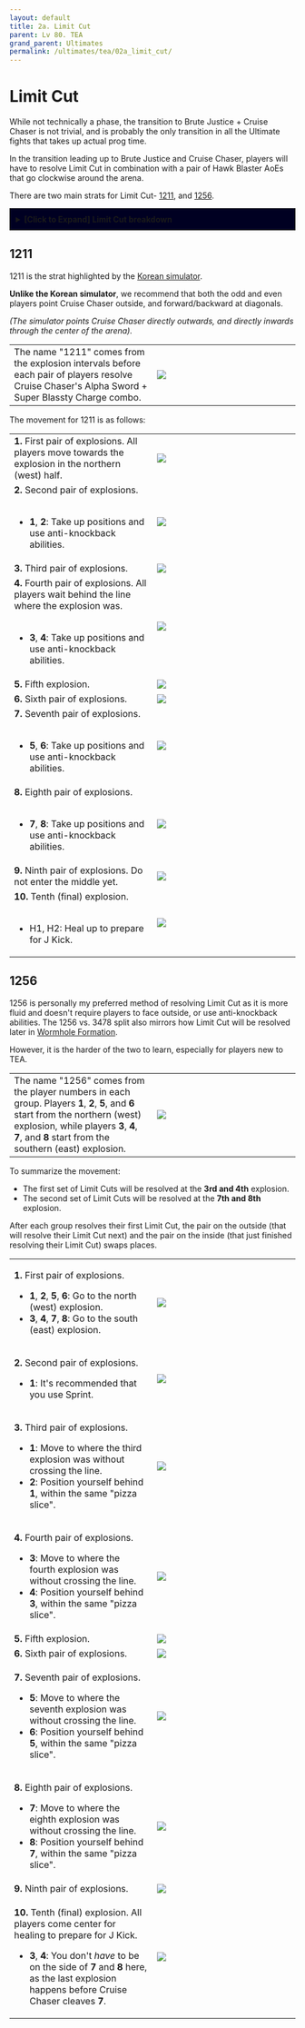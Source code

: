 ```yaml
---
layout: default
title: 2a. Limit Cut
parent: Lv 80. TEA
grand_parent: Ultimates
permalink: /ultimates/tea/02a_limit_cut/
---
```


# Limit Cut

While not technically a phase, the transition to Brute Justice + Cruise Chaser is not trivial, and is probably the only transition in all the Ultimate fights that takes up actual prog time.

In the transition leading up to Brute Justice and Cruise Chaser, players will have to resolve Limit Cut in combination with a pair of Hawk Blaster AoEs that go clockwise around the arena.

There are two main strats for Limit Cut- [1211](#1211), and [1256](#1256).

<div style="background-color: #002 ; padding: 10px; border: 1px solid;">
<details markdown=block>
<summary><b>[Click to Expand] Limit Cut breakdown</b></summary>
<table>
  <tr>
    <td><p>Limit Cut is a mechanic from A11S where all players get numbered from 1 to 8. The following then happens:</p><ol><li>Cruise Chaser <b>spawns behind</b> the first player (which will be an odd number) based on where that player is facing.</li><li>Cruise Chaser cleaves the first player in a cone AoE.</li><li>Cruise Chaser dashes at the next player (which will be an even number) in a line AoE.</li></ol><p>This process repeats (cleave odd, dash even) until all eight numbers have been resolved. If a number is missing, Cruise Chaser picks a random target instead.</p><p>Getting hit by Cruise Chaser will give you a Magic Vulnerability debuff, so you cannot get hit a second time.</p><p>In addition, <b>you will be knocked in the direction of Cruise Chaser's attack if you are not facing Cruise Chaser when it hits you.</b></p><p>Because Cruise Chaser always spawns behind the odd-numbered players, the odd-numbered players will <em>always</em> be knocked forward, unless nullified with Arm's Length or Surecast.</p></td>
    <td><img src="../images/bjcc/limit_cut.jpg"></td>
  </tr>
</table>
</details>
</div>

## 1211

1211 is the strat highlighted by the [Korean simulator](https://drive.google.com/file/d/1sdo02A5GbNPA9B4HN-NOt-vnTPyv2elH/view).

**Unlike the Korean simulator**, we recommend that both the odd and even players point Cruise Chaser outside, and forward/backward at diagonals.

*(The simulator points Cruise Chaser directly outwards, and directly inwards through the center of the arena).*

<table>
  <tr>
    <td width="50%">The name "1211" comes from the explosion intervals before each pair of players resolve Cruise Chaser's Alpha Sword + Super Blassty Charge combo.</td>
	<td><img src="../images/limit_cut_1211/limit_cut_1211_overview.jpg"></td>
  </tr>
</table>

The movement for 1211 is as follows:

<table>
  <tr>
    <td width="50%"><b>1.</b> First pair of explosions. All players move towards the explosion in the northern (west) half.</td>
	<td><img src="../images/limit_cut_1211/limit_cut_1211_01.jpg"></td>
  </tr>
  <tr>
    <td><b>2.</b> Second pair of explosions.<br><br><ul><li><b>1</b>, <b>2</b>: Take up positions and use anti-knockback abilities.</li></ul></td>
	<td><img src="../images/limit_cut_1211/limit_cut_1211_02.jpg"></td>
  </tr>
  <tr>
    <td><b>3.</b> Third pair of explosions.</td>
	<td><img src="../images/limit_cut_1211/limit_cut_1211_03.jpg"></td>
  </tr>
  <tr>
    <td><b>4.</b> Fourth pair of explosions. All players wait behind the line where the explosion was.<br><br><ul><li><b>3</b>, <b>4</b>: Take up positions and use anti-knockback abilities.</li></ul></td>
	<td><img src="../images/limit_cut_1211/limit_cut_1211_04.jpg"></td>
  </tr>
  <tr>
    <td><b>5.</b> Fifth explosion.</td>
	<td><img src="../images/limit_cut_1211/limit_cut_1211_05.jpg"></td>
  </tr>
  <tr>
    <td><b>6.</b> Sixth pair of explosions.</td>
	<td><img src="../images/limit_cut_1211/limit_cut_1211_06.jpg"></td>
  </tr>
  <tr>
    <td><b>7.</b> Seventh pair of explosions.<br><br><ul><li><b>5</b>, <b>6</b>: Take up positions and use anti-knockback abilities.</li></ul></td>
	<td><img src="../images/limit_cut_1211/limit_cut_1211_07.jpg"></td>
  </tr>
  <tr>
    <td><b>8.</b> Eighth pair of explosions.<br><br><ul><li><b>7</b>, <b>8</b>: Take up positions and use anti-knockback abilities.</li></ul></td>
	<td><img src="../images/limit_cut_1211/limit_cut_1211_08.jpg"></td>
  </tr>
  <tr>
    <td><b>9.</b> Ninth pair of explosions. Do not enter the middle yet.</td>
	<td><img src="../images/limit_cut_1211/limit_cut_1211_09.jpg"></td>
  </tr>
  <tr>
    <td><b>10.</b> Tenth (final) explosion.<br><br><ul><li>H1, H2: Heal up to prepare for J Kick.</li></ul></td>
	<td><img src="../images/limit_cut_1211/limit_cut_1211_10.jpg"></td>
  </tr>
</table>

## 1256

1256 is personally my preferred method of resolving Limit Cut as it is more fluid and doesn't require players to face outside, or use anti-knockback abilities. The 1256 vs. 3478 split also mirrors how Limit Cut will be resolved later in [Wormhole Formation](../en/04_alex_prime.md#wormhole-formation).

However, it is the harder of the two to learn, especially for players new to TEA.

<table>
  <tr>
    <td width="50%">The name "1256" comes from the player numbers in each group. Players <b>1</b>, <b>2</b>, <b>5</b>, and <b>6</b> start from the northern (west) explosion, while players <b>3</b>, <b>4</b>, <b>7</b>, and <b>8</b> start from the southern (east) explosion.</td>
	<td><img src="../images/limit_cut_1256/limit_cut_1256_overview.jpg"></td>
  </tr>
</table>

To summarize the movement:

- The first set of Limit Cuts will be resolved at the **3rd and 4th** explosion.
- The second set of Limit Cuts will be resolved at the **7th and 8th** explosion.

After each group resolves their first Limit Cut, the pair on the outside (that will resolve their Limit Cut next) and the pair on the inside (that just finished resolving their Limit Cut) swaps places.

<table>
  <tr>
    <td width="50%"><p><b>1.</b> First pair of explosions.</p><ul><li><b>1</b>, <b>2</b>, <b>5</b>, <b>6</b>: Go to the north (west) explosion.</li><li><b>3</b>, <b>4</b>, <b>7</b>, <b>8</b>: Go to the south (east) explosion.</li></ul></td>
	<td><img src="../images/limit_cut_1256/limit_cut_1256_01.jpg"></td>
  </tr>
  <tr>
    <td><p><b>2.</b> Second pair of explosions.</p><ul><li><b>1</b>: It's recommended that you use Sprint.</li></ul></td>
	<td><img src="../images/limit_cut_1256/limit_cut_1256_02.jpg"></td>
  </tr>
  <tr>
    <td><p><b>3.</b> Third pair of explosions.</p><ul><li><b>1</b>: Move to where the third explosion was without crossing the line.</li><li><b>2</b>: Position yourself behind <b>1</b>, within the same "pizza slice".</li></ul></td>
	<td><img src="../images/limit_cut_1256/limit_cut_1256_03.jpg"></td>
  </tr>
  <tr>
    <td><p><b>4.</b> Fourth pair of explosions.</p><ul><li><b>3</b>: Move to where the fourth explosion was without crossing the line.</li><li><b>4</b>: Position yourself behind <b>3</b>, within the same "pizza slice".</li></ul></td>
	<td><img src="../images/limit_cut_1256/limit_cut_1256_04.jpg"></td>
  </tr>
  <tr>
    <td><b>5.</b> Fifth explosion.</td>
	<td><img src="../images/limit_cut_1256/limit_cut_1256_05.jpg"></td>
  </tr>
  <tr>
    <td><b>6.</b> Sixth pair of explosions.</td>
	<td><img src="../images/limit_cut_1256/limit_cut_1256_06.jpg"></td>
  </tr>
  <tr>
    <td><p><b>7.</b> Seventh pair of explosions.</p><ul><li><b>5</b>: Move to where the seventh explosion was without crossing the line.</li><li><b>6</b>: Position yourself behind <b>5</b>, within the same "pizza slice".</li></ul></td>
	<td><img src="../images/limit_cut_1256/limit_cut_1256_07.jpg"></td>
  </tr>
  <tr>
    <td><p><b>8.</b> Eighth pair of explosions.</p><ul><li><b>7</b>: Move to where the eighth explosion was without crossing the line.</li><li><b>8</b>: Position yourself behind <b>7</b>, within the same "pizza slice".</li></ul></td>
	<td><img src="../images/limit_cut_1256/limit_cut_1256_08.jpg"></td>
  </tr>
  <tr>
    <td><b>9.</b> Ninth pair of explosions.</td>
	<td><img src="../images/limit_cut_1256/limit_cut_1256_09.jpg"></td>
  </tr>
  <tr>
    <td><p><b>10.</b> Tenth (final) explosion. All players come center for healing to prepare for J Kick.</p><ul><li><b>3</b>, <b>4</b>: You don't <em>have</em> to be on the side of <b>7</b> and <b>8</b> here, as the last explosion happens before Cruise Chaser cleaves <b>7</b>.</li></ul></td>
	<td><img src="../images/limit_cut_1256/limit_cut_1256_10.jpg"></td>
  </tr>
</table>

